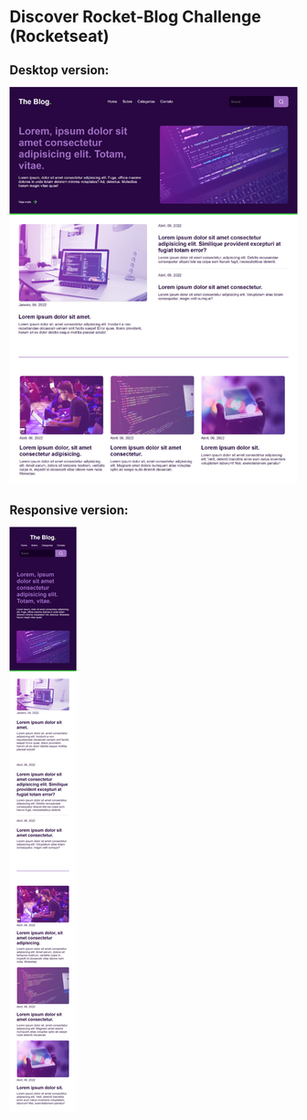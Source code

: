 # Discover Rocket-Blog Challenge (Rocketseat)

## Desktop version:
![image](https://raw.githubusercontent.com/GabhPadilha02/rocket-blog/main/prints/127.0.0.1_5500_index.html(Nest%20Hub%20Max).png)

## Responsive version:
![image](https://raw.githubusercontent.com/GabhPadilha02/rocket-blog/main/prints/127.0.0.1_5500_index.html(iPhone%20SE)%20(1).png)

